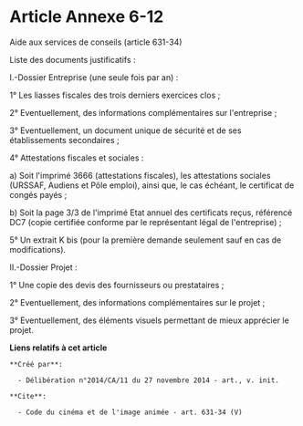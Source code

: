 # Article Annexe 6-12

Aide aux services de conseils (article 631-34) 

Liste des documents justificatifs : 

I.-Dossier Entreprise (une seule fois par an) : 

1° Les liasses fiscales des trois derniers exercices clos ; 

2° Eventuellement, des informations complémentaires sur l'entreprise ; 

3° Eventuellement, un document unique de sécurité et de ses établissements secondaires ; 

4° Attestations fiscales et sociales : 

a) Soit l'imprimé 3666 (attestations fiscales), les attestations sociales (URSSAF, Audiens et Pôle emploi), ainsi que, le cas
échéant, le certificat de congés payés ; 

b) Soit la page 3/3 de l'imprimé Etat annuel des certificats reçus, référencé DC7 (copie certifiée conforme par le
représentant légal de l'entreprise) ; 

5° Un extrait K bis (pour la première demande seulement sauf en cas de modifications). 

II.-Dossier Projet : 

1° Une copie des devis des fournisseurs ou prestataires ; 

2° Eventuellement, des informations complémentaires sur le projet ; 

3° Eventuellement, des éléments visuels permettant de mieux apprécier le projet.

**Liens relatifs à cet article**

	**Créé par**:

	  - Délibération n°2014/CA/11 du 27 novembre 2014 - art., v. init.

	**Cite**:

	  - Code du cinéma et de l'image animée - art. 631-34 (V)
